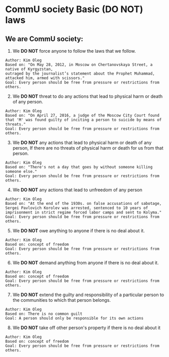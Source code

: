 # CommU society Basic (DO NOT) laws

## We are CommU society:
1. We **DO NOT** force anyone to follow the laws that we follow.
```
Author: Kim Oleg
Based on: "On May 28, 2012, in Moscow on Chertanovskaya Street, a native of Kyrgyzstan,
outraged by the journalist’s statement about the Prophet Muhammad, attacked him, armed with scissors."
Goal: Every person should be free from pressure or restrictions from others.
```
>
2. We **DO NOT** threat to do any actions that lead to physical harm or death of any person.
```
Author: Kim Oleg
Based on: "On April 27, 2016, a judge of the Moscow City Court found that 'M' was found guilty of inciting a person to suicide by means of threats."
Goal: Every person should be free from pressure or restrictions from others.
```
>
3. We **DO NOT** any actions that lead to physical harm or death of any person, 
If there are no threats of physical harm or death for us from that person.
```
Author: Kim Oleg
Based on: "There's not a day that goes by without someone killing someone else."
Goal: Every person should be free from pressure or restrictions from others.
```
>
4. We **DO NOT** any actions that lead to unfreedom of any person
```
Author: Kim Oleg
Based on: "At the end of the 1930s. on false accusations of sabotage, Sergei Pavlovich Korolev was arrested, sentenced to 10 years of imprisonment in strict regime forced labor camps and sent to Kolyma."
Goal: Every person should be free from pressure or restrictions from others.
```
>
5. We **DO NOT** owe anything to anyone if there is no deal about it.
```
Author: Kim Oleg
Based on: concept of freedom
Goal: Every person should be free from pressure or restrictions from others.
```
>
6. We **DO NOT** demand anything from anyone if there is no deal about it.
```
Author: Kim Oleg
Based on: concept of freedom
Goal: Every person should be free from pressure or restrictions from others.
```
>
7. We **DO NOT** extend the guilty and responsibility of a particular person to the communities to which that person belongs.
```
Author: Kim Oleg
Based on: There is no common guilt
Goal: A person should only be responsible for its own actions
```
>
8. We **DO NOT** take off other person's property if there is no deal about it
```
Author: Kim Oleg
Based on: concept of freedom
Goal: Every person should be free from pressure or restrictions from others.
```
>